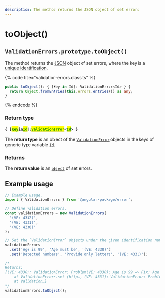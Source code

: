 ```yaml
---
description: The method returns the JSON object of set errors
---
```


# toObject()

## `ValidationErrors.prototype.toObject()`

The method returns the [JSON](https://developer.mozilla.org/en-US/docs/Web/JavaScript/Reference/Global\_Objects/JSON) object of set errors, where the key is a [unique identification](../../getting-started/basic-concepts.md#unique-identification).

{% code title="validation-errors.class.ts" %}
```typescript
public toObject(): { [Key in Id]: ValidationError<Id> } {
  return Object.fromEntries(this.errors.entries()) as any;
}
```
{% endcode %}

### Return type

#### `{ [`<mark style="color:green;">`Key`</mark>`in`[<mark style="color:green;">`Id`</mark>](../generic-type-variables.md#wrap-opening)`]:`[<mark style="color:green;">`ValidationError`</mark>](broken-reference)`<`[<mark style="color:green;">`Id`</mark>](../generic-type-variables.md#wrap-opening)`> }`

The **return type** is an object of the [`ValidationError`](broken-reference) objects in the keys of generic type variable [`Id`](../generic-type-variables.md#wrap-opening).

### Returns

The **return value** is an [`object`](https://developer.mozilla.org/en-US/docs/Web/JavaScript/Reference/Global\_Objects/Object) of set errors.

## Example usage

```typescript
// Example usage.
import { ValidationErrors } from '@angular-package/error';

// Define validation errors.
const validationErrors = new ValidationErrors(
  '(VE: 4332)',
  '(VE: 4331)',
  '(VE: 4330)'
);

// Set the `ValidationError` objects under the given identification numbers.
validationErrors
  .set('Age is 99', 'Age must be', '(VE: 4330)')
  .set('Detected numbers', 'Provide only letters', '(VE: 4331)');

/*
Returns:
{(VE: 4330): ValidationError: Problem(VE: 4330): Age is 99 => Fix: Age must be
    at ValidationErrors.set (http…, (VE: 4331): ValidationError: Problem(VE: 4331): Detected numbers => Fix: Provide only letters
    at Validation…}
*/
validationErrors.toObject();
```
